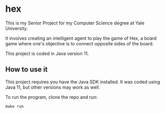 # hex

This is my Senior Project for my Computer Science degree at Yale University.

It involves creating an intelligent agent to play the game of Hex, a board game
where one's objective is to connect opposite sides of the board.

This project is coded in Java version 11.

## How to use it

This project requires you have the Java SDK installed. It was coded using Java 11,
but other versions may work as well.

To run the program, clone the repo and run:

`make run`
